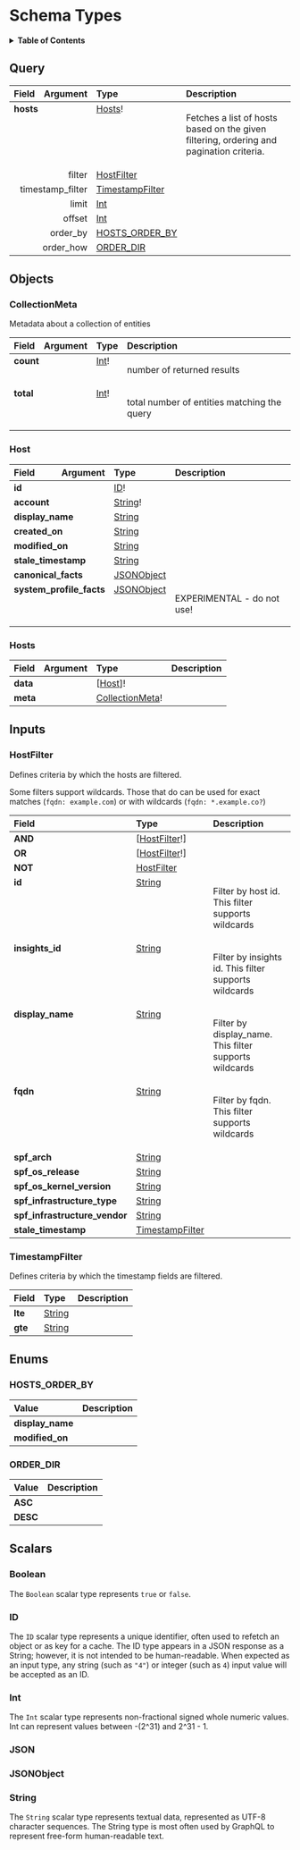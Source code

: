 # Schema Types

<details>
  <summary><strong>Table of Contents</strong></summary>

  * [Query](#query)
  * [Objects](#objects)
    * [CollectionMeta](#collectionmeta)
    * [Host](#host)
    * [Hosts](#hosts)
  * [Inputs](#inputs)
    * [HostFilter](#hostfilter)
    * [TimestampFilter](#timestampfilter)
  * [Enums](#enums)
    * [HOSTS_ORDER_BY](#hosts_order_by)
    * [ORDER_DIR](#order_dir)
  * [Scalars](#scalars)
    * [Boolean](#boolean)
    * [ID](#id)
    * [Int](#int)
    * [JSON](#json)
    * [JSONObject](#jsonobject)
    * [String](#string)

</details>

## Query
<table>
<thead>
<tr>
<th align="left">Field</th>
<th align="right">Argument</th>
<th align="left">Type</th>
<th align="left">Description</th>
</tr>
</thead>
<tbody>
<tr>
<td colspan="2" valign="top"><strong>hosts</strong></td>
<td valign="top"><a href="#hosts">Hosts</a>!</td>
<td>

Fetches a list of hosts based on the given filtering, ordering and pagination criteria.

</td>
</tr>
<tr>
<td colspan="2" align="right" valign="top">filter</td>
<td valign="top"><a href="#hostfilter">HostFilter</a></td>
<td></td>
</tr>
<tr>
<td colspan="2" align="right" valign="top">timestamp_filter</td>
<td valign="top"><a href="#timestampfilter">TimestampFilter</a></td>
<td></td>
</tr>
<tr>
<td colspan="2" align="right" valign="top">limit</td>
<td valign="top"><a href="#int">Int</a></td>
<td></td>
</tr>
<tr>
<td colspan="2" align="right" valign="top">offset</td>
<td valign="top"><a href="#int">Int</a></td>
<td></td>
</tr>
<tr>
<td colspan="2" align="right" valign="top">order_by</td>
<td valign="top"><a href="#hosts_order_by">HOSTS_ORDER_BY</a></td>
<td></td>
</tr>
<tr>
<td colspan="2" align="right" valign="top">order_how</td>
<td valign="top"><a href="#order_dir">ORDER_DIR</a></td>
<td></td>
</tr>
</tbody>
</table>

## Objects

### CollectionMeta

Metadata about a collection of entities

<table>
<thead>
<tr>
<th align="left">Field</th>
<th align="right">Argument</th>
<th align="left">Type</th>
<th align="left">Description</th>
</tr>
</thead>
<tbody>
<tr>
<td colspan="2" valign="top"><strong>count</strong></td>
<td valign="top"><a href="#int">Int</a>!</td>
<td>

number of returned results

</td>
</tr>
<tr>
<td colspan="2" valign="top"><strong>total</strong></td>
<td valign="top"><a href="#int">Int</a>!</td>
<td>

total number of entities matching the query

</td>
</tr>
</tbody>
</table>

### Host

<table>
<thead>
<tr>
<th align="left">Field</th>
<th align="right">Argument</th>
<th align="left">Type</th>
<th align="left">Description</th>
</tr>
</thead>
<tbody>
<tr>
<td colspan="2" valign="top"><strong>id</strong></td>
<td valign="top"><a href="#id">ID</a>!</td>
<td></td>
</tr>
<tr>
<td colspan="2" valign="top"><strong>account</strong></td>
<td valign="top"><a href="#string">String</a>!</td>
<td></td>
</tr>
<tr>
<td colspan="2" valign="top"><strong>display_name</strong></td>
<td valign="top"><a href="#string">String</a></td>
<td></td>
</tr>
<tr>
<td colspan="2" valign="top"><strong>created_on</strong></td>
<td valign="top"><a href="#string">String</a></td>
<td></td>
</tr>
<tr>
<td colspan="2" valign="top"><strong>modified_on</strong></td>
<td valign="top"><a href="#string">String</a></td>
<td></td>
</tr>
<tr>
<td colspan="2" valign="top"><strong>stale_timestamp</strong></td>
<td valign="top"><a href="#string">String</a></td>
<td></td>
</tr>
<tr>
<td colspan="2" valign="top"><strong>canonical_facts</strong></td>
<td valign="top"><a href="#jsonobject">JSONObject</a></td>
<td></td>
</tr>
<tr>
<td colspan="2" valign="top"><strong>system_profile_facts</strong></td>
<td valign="top"><a href="#jsonobject">JSONObject</a></td>
<td>

EXPERIMENTAL - do not use!

</td>
</tr>
</tbody>
</table>

### Hosts

<table>
<thead>
<tr>
<th align="left">Field</th>
<th align="right">Argument</th>
<th align="left">Type</th>
<th align="left">Description</th>
</tr>
</thead>
<tbody>
<tr>
<td colspan="2" valign="top"><strong>data</strong></td>
<td valign="top">[<a href="#host">Host</a>]!</td>
<td></td>
</tr>
<tr>
<td colspan="2" valign="top"><strong>meta</strong></td>
<td valign="top"><a href="#collectionmeta">CollectionMeta</a>!</td>
<td></td>
</tr>
</tbody>
</table>

## Inputs

### HostFilter

Defines criteria by which the hosts are filtered.

Some filters support wildcards.
Those that do can be used for exact matches (`fqdn: example.com`) or with wildcards (`fqdn: *.example.co?`)

<table>
<thead>
<tr>
<th colspan="2" align="left">Field</th>
<th align="left">Type</th>
<th align="left">Description</th>
</tr>
</thead>
<tbody>
<tr>
<td colspan="2" valign="top"><strong>AND</strong></td>
<td valign="top">[<a href="#hostfilter">HostFilter</a>!]</td>
<td></td>
</tr>
<tr>
<td colspan="2" valign="top"><strong>OR</strong></td>
<td valign="top">[<a href="#hostfilter">HostFilter</a>!]</td>
<td></td>
</tr>
<tr>
<td colspan="2" valign="top"><strong>NOT</strong></td>
<td valign="top"><a href="#hostfilter">HostFilter</a></td>
<td></td>
</tr>
<tr>
<td colspan="2" valign="top"><strong>id</strong></td>
<td valign="top"><a href="#string">String</a></td>
<td>

Filter by host id. This filter supports wildcards

</td>
</tr>
<tr>
<td colspan="2" valign="top"><strong>insights_id</strong></td>
<td valign="top"><a href="#string">String</a></td>
<td>

Filter by insights id. This filter supports wildcards

</td>
</tr>
<tr>
<td colspan="2" valign="top"><strong>display_name</strong></td>
<td valign="top"><a href="#string">String</a></td>
<td>

Filter by display_name. This filter supports wildcards

</td>
</tr>
<tr>
<td colspan="2" valign="top"><strong>fqdn</strong></td>
<td valign="top"><a href="#string">String</a></td>
<td>

Filter by fqdn. This filter supports wildcards

</td>
</tr>
<tr>
<td colspan="2" valign="top"><strong>spf_arch</strong></td>
<td valign="top"><a href="#string">String</a></td>
<td></td>
</tr>
<tr>
<td colspan="2" valign="top"><strong>spf_os_release</strong></td>
<td valign="top"><a href="#string">String</a></td>
<td></td>
</tr>
<tr>
<td colspan="2" valign="top"><strong>spf_os_kernel_version</strong></td>
<td valign="top"><a href="#string">String</a></td>
<td></td>
</tr>
<tr>
<td colspan="2" valign="top"><strong>spf_infrastructure_type</strong></td>
<td valign="top"><a href="#string">String</a></td>
<td></td>
</tr>
<tr>
<td colspan="2" valign="top"><strong>spf_infrastructure_vendor</strong></td>
<td valign="top"><a href="#string">String</a></td>
<td></td>
</tr>
<tr>
<td colspan="2" valign="top"><strong>stale_timestamp</strong></td>
<td valign="top"><a href="#timestampfilter">TimestampFilter</a></td>
<td></td>
</tr>
</tbody>
</table>

### TimestampFilter

Defines criteria by which the timestamp fields are filtered.

<table>
<thead>
<tr>
<th colspan="2" align="left">Field</th>
<th align="left">Type</th>
<th align="left">Description</th>
</tr>
</thead>
<tbody>
<tr>
<td colspan="2" valign="top"><strong>lte</strong></td>
<td valign="top"><a href="#string">String</a></td>
<td></td>
</tr>
<tr>
<td colspan="2" valign="top"><strong>gte</strong></td>
<td valign="top"><a href="#string">String</a></td>
<td></td>
</tr>
</tbody>
</table>

## Enums

### HOSTS_ORDER_BY

<table>
<thead>
<th align="left">Value</th>
<th align="left">Description</th>
</thead>
<tbody>
<tr>
<td valign="top"><strong>display_name</strong></td>
<td></td>
</tr>
<tr>
<td valign="top"><strong>modified_on</strong></td>
<td></td>
</tr>
</tbody>
</table>

### ORDER_DIR

<table>
<thead>
<th align="left">Value</th>
<th align="left">Description</th>
</thead>
<tbody>
<tr>
<td valign="top"><strong>ASC</strong></td>
<td></td>
</tr>
<tr>
<td valign="top"><strong>DESC</strong></td>
<td></td>
</tr>
</tbody>
</table>

## Scalars

### Boolean

The `Boolean` scalar type represents `true` or `false`.

### ID

The `ID` scalar type represents a unique identifier, often used to refetch an object or as key for a cache. The ID type appears in a JSON response as a String; however, it is not intended to be human-readable. When expected as an input type, any string (such as `"4"`) or integer (such as `4`) input value will be accepted as an ID.

### Int

The `Int` scalar type represents non-fractional signed whole numeric values. Int can represent values between -(2^31) and 2^31 - 1.

### JSON

### JSONObject

### String

The `String` scalar type represents textual data, represented as UTF-8 character sequences. The String type is most often used by GraphQL to represent free-form human-readable text.

